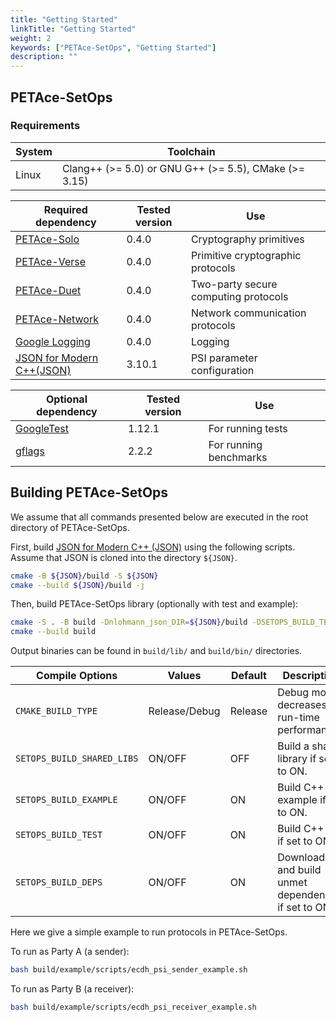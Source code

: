```yaml
---
title: "Getting Started"
linkTitle: "Getting Started"
weight: 2
keywords: ["PETAce-SetOps", "Getting Started"]
description: ""
---
```



## PETAce-SetOps

### Requirements
<!-- start-petace-setops-getting-started -->

| System | Toolchain                                             |
|--------|-------------------------------------------------------|
| Linux  | Clang++ (>= 5.0) or GNU G++ (>= 5.5), CMake (>= 3.15) |

| Required dependency                                                            | Tested version | Use                                  |
|--------------------------------------------------------------------------------|----------------|--------------------------------------|
| [PETAce-Solo](https://github.com/tiktok-privacy-innovation/PETAce-Solo)        | 0.4.0          | Cryptography primitives              |
| [PETAce-Verse](https://github.com/tiktok-privacy-innovation/PETAce-Verse)      | 0.4.0          | Primitive cryptographic protocols    |
| [PETAce-Duet](https://github.com/tiktok-privacy-innovation/PETAce-Duet)        | 0.4.0          | Two-party secure computing protocols |
| [PETAce-Network](https://github.com/tiktok-privacy-innovation/PETAce-Network)  | 0.4.0          | Network communication protocols      |
| [Google Logging](https://github.com/google/glog)                               | 0.4.0          | Logging                              |
| [JSON for Modern C++(JSON)](https://github.com/nlohmann/json)                  | 3.10.1         | PSI parameter configuration          |

| Optional dependency                                | Tested version | Use                    |
|----------------------------------------------------|----------------|------------------------|
| [GoogleTest](https://github.com/google/googletest) | 1.12.1         | For running tests      |
| [gflags](https://github.com/gflags/gflags)         | 2.2.2          | For running benchmarks |

## Building PETAce-SetOps

We assume that all commands presented below are executed in the root directory of PETAce-SetOps.

First, build [JSON for Modern C++ (JSON)](https://github.com/nlohmann/json) using the following scripts.
Assume that JSON is cloned into the directory `${JSON}`.

```bash
cmake -B ${JSON}/build -S ${JSON}
cmake --build ${JSON}/build -j
```

Then, build PETAce-SetOps library (optionally with test and example):

```bash
cmake -S . -B build -Dnlohmann_json_DIR=${JSON}/build -DSETOPS_BUILD_TEST=ON -DSETOPS_BUILD_EXAMPLE=ON
cmake --build build
```

Output binaries can be found in `build/lib/` and `build/bin/` directories.

| Compile Options            | Values        | Default | Description                                         |
|----------------------------|---------------|---------|-----------------------------------------------------|
| `CMAKE_BUILD_TYPE`         | Release/Debug | Release | Debug mode decreases run-time performance.          |
| `SETOPS_BUILD_SHARED_LIBS` | ON/OFF        | OFF     | Build a shared library if set to ON.                |
| `SETOPS_BUILD_EXAMPLE`     | ON/OFF        | ON      | Build C++ example if set to ON.                     |
| `SETOPS_BUILD_TEST`        | ON/OFF        | ON      | Build C++ test if set to ON.                        |
| `SETOPS_BUILD_DEPS`        | ON/OFF        | ON      | Download and build unmet dependencies if set to ON. |

Here we give a simple example to run protocols in PETAce-SetOps.

To run as Party A (a sender):

```bash
bash build/example/scripts/ecdh_psi_sender_example.sh
```

To run as Party B (a receiver):

```bash
bash build/example/scripts/ecdh_psi_receiver_example.sh
```
<!-- end-petace-setops-getting-started -->
